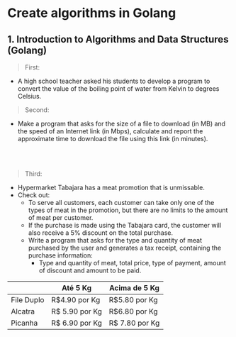 # Create algorithms in Golang
## 1. Introduction to Algorithms and Data Structures (Golang)
> First: <br>
 - A high school teacher asked his students to develop a program to convert the value of the boiling point of water from Kelvin to degrees Celsius.

 > Second: <br>
  - Make a program that asks for the size of a file to download (in MB) and the speed of an Internet link (in Mbps), calculate and report the approximate time to download the file using this link (in minutes).
  <br>
  <br>
  
  > Third: <br>
  - Hypermarket Tabajara has a meat promotion that is unmissable.
- Check out:
    - To serve all customers, each customer can take only one of the types of meat in the promotion, but there are no limits to the amount of meat per customer.
    - If the purchase is made using the Tabajara card, the customer will also receive a 5% discount on the total purchase.
    - Write a program that asks for the type and quantity of meat purchased by the user and generates a tax receipt, containing the purchase information:
        - Type and quantity of meat, total price, type of payment, amount of discount and amount to be paid.
        

|  | Até 5 Kg | Acima de 5 Kg |
|--- |--- |--- |
| File Duplo | R$4.90 por Kg | R$5.80 por Kg |
| Alcatra | R$ 5.90 por Kg | R$6.80 por Kg |
| Picanha | R$ 6.90 por Kg | R$ 7.80 por Kg |
       
